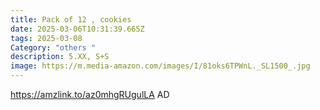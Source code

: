 ```yaml
---
title: Pack of 12 , cookies
date: 2025-03-06T10:31:39.665Z
tags: 2025-03-08
Category: "others "
description: 5.XX, S+S
image: https://m.media-amazon.com/images/I/81oks6TPWnL._SL1500_.jpg
---
```

https://amzlink.to/az0mhgRUgulLA   AD
